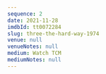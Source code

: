 ```yaml
---
sequence: 2
date: 2021-11-28
imdbId: tt0072284
slug: three-the-hard-way-1974
venue: null
venueNotes: null
medium: Watch TCM
mediumNotes: null
---
```


